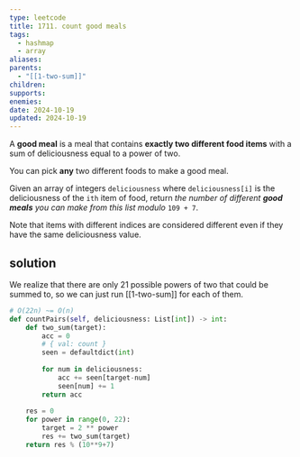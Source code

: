 ```yaml
---
type: leetcode
title: 1711. count good meals
tags:
  - hashmap
  - array
aliases: 
parents:
  - "[[1-two-sum]]"
children: 
supports: 
enemies: 
date: 2024-10-19
updated: 2024-10-19
---
```


A **good meal** is a meal that contains **exactly two different food items** with a sum of deliciousness equal to a power of two.

You can pick **any** two different foods to make a good meal.

Given an array of integers `deliciousness` where `deliciousness[i]` is the deliciousness of the `i​​​​​​th​​​​`​​​​ item of food, return _the number of different **good meals** you can make from this list modulo_ `109 + 7`.

Note that items with different indices are considered different even if they have the same deliciousness value.

## solution

We realize that there are only 21 possible powers of two that could be summed to, so we can just run [[1-two-sum]] for each of them.

```python
# O(22n) ~= O(n)
def countPairs(self, deliciousness: List[int]) -> int:
	def two_sum(target):
		acc = 0
		# { val: count }
		seen = defaultdict(int)
	  
		for num in deliciousness:
			acc += seen[target-num]
			seen[num] += 1
		return acc
	  
	res = 0
	for power in range(0, 22):
		target = 2 ** power
		res += two_sum(target)
	return res % (10**9+7)
```

